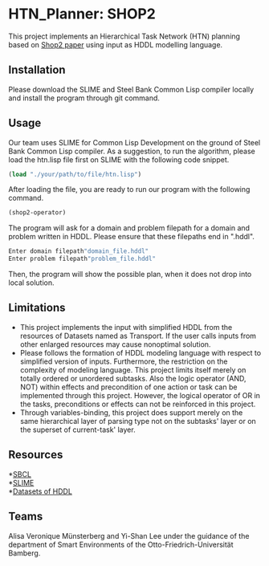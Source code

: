 # HTN_Planner: SHOP2

This project implements an Hierarchical Task Network (HTN) planning based on [Shop2 paper](https://www.researchgate.net/publication/220543221_SHOP2_An_HTN_planning_system) using input as HDDL modelling language.  

## Installation
Please download the SLIME and Steel Bank Common Lisp compiler locally and install the program through git command. 

## Usage
Our team uses SLIME for Common Lisp Development on the ground of Steel Bank Common Lisp compiler.
As a suggestion, to run the algorithm, please load the htn.lisp file first on SLIME with the following code snippet.  
```lisp
(load "./your/path/to/file/htn.lisp")
```
After loading the file, you are ready to run our program with the following command.
```lisp
(shop2-operator)
```
The program will ask for a domain and problem filepath for a domain and problem written in HDDL. Please ensure that these filepaths end in ".hddl". 
```lisp
Enter domain filepath"domain_file.hddl"
Enter problem filepath"problem_file.hddl"
```
Then, the program will show the possible plan, when it does not drop into local solution.

## Limitations
+ This project implements the input with simplified HDDL from the resources of Datasets named as Transport. If the user calls inputs from other enlarged resources may cause nonoptimal solution. 
+ Please follows the formation of HDDL modeling language with respect to simplified version of inputs. Furthermore, the restriction on the complexity of modeling language. This project limits itself merely on totally ordered or unordered subtasks. Also the logic operator (AND, NOT) within effects and precondition of one action or task can be implemented through this project. However, the logical operator of OR in the tasks, preconditions or effects can not be reinforced in this project. 
+ Through variables-binding, this project does support merely on the same hierarchical layer of parsing type not on the subtasks' layer or on the superset of current-task' layer. 

## Resources
*[SBCL](http://www.sbcl.org/) <br/>
*[SLIME](https://slime.common-lisp.dev/#:~:text=SLIME%20is%20a%20Emacs%20mode%20for%20Common%20Lisp,invitation%20to%20learn%20more%20about%20what%27s%20going%20on.) <br/>
*[Datasets of HDDL](https://github.com/panda-planner-dev/ipc2020-domains/tree/master/partial-order/Transport)<br/>

## Teams
Alisa Veronique Münsterberg and
Yi-Shan Lee 
under the guidance of the department of Smart Environments of the Otto-Friedrich-Universität Bamberg.
